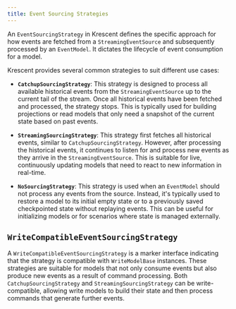 ```yaml
---
title: Event Sourcing Strategies
---
```


An `EventSourcingStrategy` in Krescent defines the specific approach for how events are fetched from a `StreamingEventSource` and subsequently processed by an `EventModel`. It dictates the lifecycle of event consumption for a model.

Krescent provides several common strategies to suit different use cases:

-   **`CatchupSourcingStrategy`**: This strategy is designed to process all available historical events from the `StreamingEventSource` up to the current tail of the stream. Once all historical events have been fetched and processed, the strategy stops. This is typically used for building projections or read models that only need a snapshot of the current state based on past events.

-   **`StreamingSourcingStrategy`**: This strategy first fetches all historical events, similar to `CatchupSourcingStrategy`. However, after processing the historical events, it continues to listen for and process new events as they arrive in the `StreamingEventSource`. This is suitable for live, continuously updating models that need to react to new information in real-time.

-   **`NoSourcingStrategy`**: This strategy is used when an `EventModel` should not process any events from the source. Instead, it's typically used to restore a model to its initial empty state or to a previously saved checkpointed state without replaying events. This can be useful for initializing models or for scenarios where state is managed externally.

## `WriteCompatibleEventSourcingStrategy`

A `WriteCompatibleEventSourcingStrategy` is a marker interface indicating that the strategy is compatible with `WriteModelBase` instances. These strategies are suitable for models that not only consume events but also produce new events as a result of command processing. Both `CatchupSourcingStrategy` and `StreamingSourcingStrategy` can be write-compatible, allowing write models to build their state and then process commands that generate further events.
